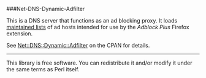 ###Net-DNS-Dynamic-Adfilter

This is a DNS server that functions as an ad blocking proxy. It loads [maintained lists](http://adblockplus.org/en/subscriptions) of ad hosts intended for use by the
*Adblock Plus* Firefox extension.

See [Net::DNS::Dynamic::Adfilter](http://search.cpan.org/~dwatson/Net-DNS-Dynamic-Adfilter/) on the CPAN for details.

***

This library is free software. You can redistribute it and/or modify it under the same terms as Perl itself.

